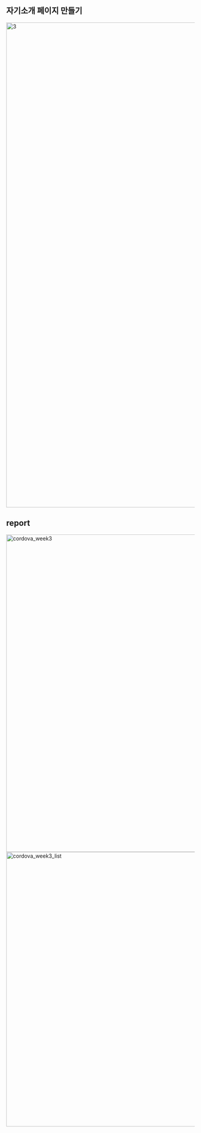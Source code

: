 ## 자기소개 페이지 만들기
<img width="1291" alt="3" src="https://github.com/whiteDwarff/Cordova/assets/115057117/384913a9-edd1-4579-b04d-552f08867fae">

## report
<img width="845" alt="cordova_week3" src="https://github.com/whiteDwarff/Cordova/assets/115057117/83983691-0ffd-42c3-ba23-24fd6c2fef49">
<img width="731" alt="cordova_week3_list" src="https://github.com/whiteDwarff/Cordova/assets/115057117/0a184808-9638-40ad-915b-4eb80ab2d61b">
